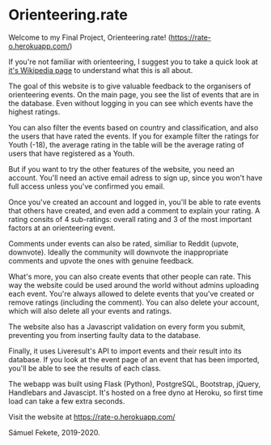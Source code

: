# Orienteering.rate
Welcome to my Final Project, Orienteering.rate! (https://rate-o.herokuapp.com/)

If you're not familiar with orienteering, I suggest you to take a quick look at [it's Wikipedia page](https://en.wikipedia.org/wiki/Orienteering) to understand what this is all about.

The goal of this website is to give valuable feedback to the organisers of orienteering events.
On the main page, you see the list of events that are in the database. Even without logging in you can see which events have the highest ratings.

You can also filter the events based on country and classification, and also the users that have rated the events. If you for example filter the ratings for Youth (-18), the average rating in the table will be the average rating of users that have registered as a Youth.

But if you want to try the other features of the website, you need an account. You'll need an active email adress to sign up, since you won't have full access unless you've confirmed you email.

Once you've created an account and logged in, you'll be able to rate events that others have created, and even add a comment to explain your rating. A rating consits of 4 sub-ratings: overall rating and 3 of the most important factors at an orienteering event.

Comments under events can also be rated, similiar to Reddit (upvote, downvote).
Ideally the community will downvote the inappropriate comments and upvote the ones with genuine feedback.

What's more, you can also create events that other people can rate. This way the website could be used around the world without admins uploading each event. You're always allowed to delete events that you've created or remove ratings (including the comment). You can also delete your account, which will also delete all your events and ratings.

The website also has a Javascript validation on every form you submit, preventing you from inserting faulty data to the database.

Finally, it uses Liveresult's API to import events and their result into its database. 
If you look at the event page of an event that has been imported, you'll be able to see the results of each class.

The webapp was built using Flask (Python), PostgreSQL, Bootstrap, jQuery, Handlebars and Javascipt. It's hosted on a free dyno at Heroku, so first time load can take a few extra seconds.

Visit the website at https://rate-o.herokuapp.com/

Sámuel Fekete, 2019-2020.
